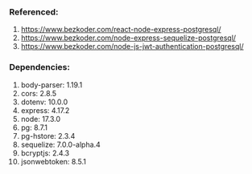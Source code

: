 ###  Referenced:
1.  https://www.bezkoder.com/react-node-express-postgresql/
2.  https://www.bezkoder.com/node-express-sequelize-postgresql/
3.  https://www.bezkoder.com/node-js-jwt-authentication-postgresql/

###  Dependencies:
1.  body-parser:  1.19.1
2.  cors: 2.8.5
3.  dotenv: 10.0.0
4.  express: 4.17.2
5.  node: 17.3.0
6.  pg: 8.7.1
7.  pg-hstore: 2.3.4
8.  sequelize: 7.0.0-alpha.4
9.  bcryptjs: 2.4.3
10. jsonwebtoken: 8.5.1
